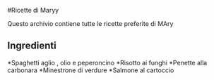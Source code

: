 
#Ricette di Maryy

Questo archivio contiene tutte le ricette preferite di MAry

## Ingredienti

*Spaghetti aglio , olio e peperoncino
*Risotto ai funghi
*Penette alla carbonara
*Minestrone di verdure
*Salmone al cartoccio

